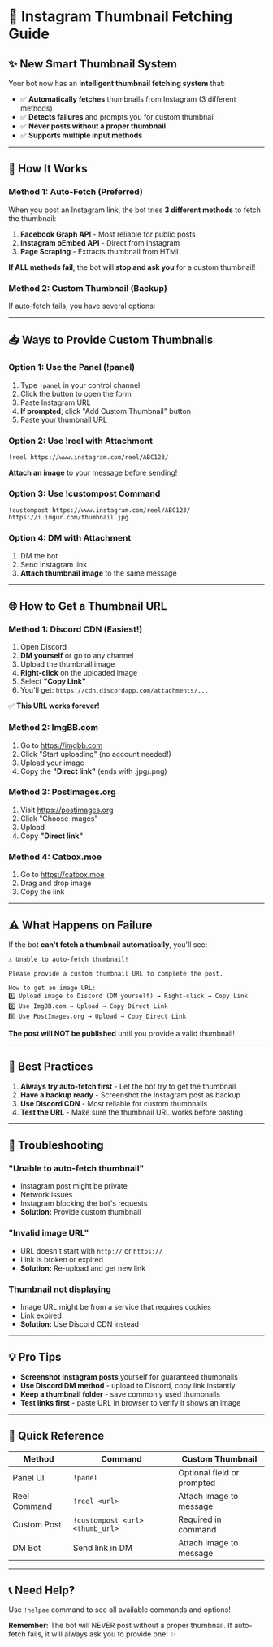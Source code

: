 # 📸 Instagram Thumbnail Fetching Guide

## ✨ New Smart Thumbnail System

Your bot now has an **intelligent thumbnail fetching system** that:
- ✅ **Automatically fetches** thumbnails from Instagram (3 different methods)
- ✅ **Detects failures** and prompts you for custom thumbnail
- ✅ **Never posts without a proper thumbnail**
- ✅ **Supports multiple input methods**

---

## 🔄 How It Works

### Method 1: Auto-Fetch (Preferred)
When you post an Instagram link, the bot tries **3 different methods** to fetch the thumbnail:

1. **Facebook Graph API** - Most reliable for public posts
2. **Instagram oEmbed API** - Direct from Instagram  
3. **Page Scraping** - Extracts thumbnail from HTML

**If ALL methods fail**, the bot will **stop and ask you** for a custom thumbnail!

### Method 2: Custom Thumbnail (Backup)
If auto-fetch fails, you have several options:

---

## 📥 Ways to Provide Custom Thumbnails

### Option 1: Use the Panel (!panel)
1. Type `!panel` in your control channel
2. Click the button to open the form
3. Paste Instagram URL
4. **If prompted**, click "Add Custom Thumbnail" button
5. Paste your thumbnail URL

### Option 2: Use !reel with Attachment
```
!reel https://www.instagram.com/reel/ABC123/
```
**Attach an image** to your message before sending!

### Option 3: Use !custompost Command
```
!custompost https://www.instagram.com/reel/ABC123/ https://i.imgur.com/thumbnail.jpg
```

### Option 4: DM with Attachment
1. DM the bot
2. Send Instagram link
3. **Attach thumbnail image** to the same message

---

## 🌐 How to Get a Thumbnail URL

### Method 1: Discord CDN (Easiest!)
1. Open Discord
2. **DM yourself** or go to any channel
3. Upload the thumbnail image
4. **Right-click** on the uploaded image
5. Select **"Copy Link"**
6. You'll get: `https://cdn.discordapp.com/attachments/...`

✅ **This URL works forever!**

### Method 2: ImgBB.com
1. Go to https://imgbb.com
2. Click "Start uploading" (no account needed!)
3. Upload your image
4. Copy the **"Direct link"** (ends with .jpg/.png)

### Method 3: PostImages.org
1. Visit https://postimages.org
2. Click "Choose images"
3. Upload
4. Copy **"Direct link"**

### Method 4: Catbox.moe
1. Go to https://catbox.moe
2. Drag and drop image
3. Copy the link

---

## ⚠️ What Happens on Failure

If the bot **can't fetch a thumbnail automatically**, you'll see:

```
⚠️ Unable to auto-fetch thumbnail!

Please provide a custom thumbnail URL to complete the post.

How to get an image URL:
1️⃣ Upload image to Discord (DM yourself) → Right-click → Copy Link
2️⃣ Use ImgBB.com → Upload → Copy Direct Link
3️⃣ Use PostImages.org → Upload → Copy Direct Link
```

**The post will NOT be published** until you provide a valid thumbnail!

---

## 🎯 Best Practices

1. **Always try auto-fetch first** - Let the bot try to get the thumbnail
2. **Have a backup ready** - Screenshot the Instagram post as backup
3. **Use Discord CDN** - Most reliable for custom thumbnails
4. **Test the URL** - Make sure the thumbnail URL works before pasting

---

## 🐛 Troubleshooting

### "Unable to auto-fetch thumbnail"
- Instagram post might be private
- Network issues
- Instagram blocking the bot's requests
- **Solution:** Provide custom thumbnail

### "Invalid image URL"
- URL doesn't start with `http://` or `https://`
- Link is broken or expired
- **Solution:** Re-upload and get new link

### Thumbnail not displaying
- Image URL might be from a service that requires cookies
- Link expired
- **Solution:** Use Discord CDN instead

---

## 💡 Pro Tips

- **Screenshot Instagram posts** yourself for guaranteed thumbnails
- **Use Discord DM method** - upload to Discord, copy link instantly
- **Keep a thumbnail folder** - save commonly used thumbnails
- **Test links first** - paste URL in browser to verify it shows an image

---

## 🚀 Quick Reference

| Method | Command | Custom Thumbnail |
|--------|---------|-----------------|
| Panel UI | `!panel` | Optional field or prompted |
| Reel Command | `!reel <url>` | Attach image to message |
| Custom Post | `!custompost <url> <thumb_url>` | Required in command |
| DM Bot | Send link in DM | Attach image to message |

---

## 📞 Need Help?

Use `!helpae` command to see all available commands and options!

**Remember:** The bot will NEVER post without a proper thumbnail. If auto-fetch fails, it will always ask you to provide one! ✨
